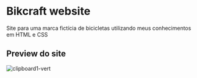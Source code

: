 # Bikcraft website
Site para uma marca fictícia de bicicletas utilizando meus conhecimentos em HTML e CSS

## Preview do site

![clipboard1-vert](https://github.com/nexola/bikcraft-website/assets/103954392/b58fb44f-a7ec-46ca-991f-9b505b35ecb4)
